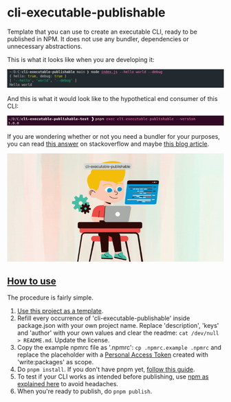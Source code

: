 # cli-executable-publishable

Template that you can use to create an executable CLI, ready to be published in NPM. It does not use any bundler, dependencies or unnecessary abstractions.

This is what it looks like when you are developing it:

![screenshot](assets/screenshot-01.png)

And this is what it would look like to the hypothetical end consumer of this CLI:

![screenshot](assets/screenshot-02.png)

If you are wondering whether or not you need a bundler for your purposes, you can read [this answer](https://stackoverflow.com/questions/67245509/why-do-we-still-need-module-bundlers-when-we-have-native-esm-support-in-browsers) on stackoverflow and maybe [this blog article](https://cmdcolin.github.io/posts/2022-05-27-youmaynotneedabundler).

![cli-executable-publishable](assets/cli-executable-publishable.gif)

## <u>How to use</u>

The procedure is fairly simple.

1.  [Use this project as a template](https://github.com/gamekaiju/cli-executable-publishable/generate).
2.  Refill every occurrence of 'cli-executable-publishable' inside package.json with your own project name. Replace 'description', 'keys' and 'author' with your own values and clear the readme: `cat /dev/null > README.md`. Update the license.
3.  Copy the example npmrc file as '.npmrc': `cp .npmrc.example .npmrc` and replace the placeholder with a [Personal Access Token](https://github.com/settings/tokens) created with 'write:packages' as scope.
4.  Do `pnpm install`. If you don't have pnpm yet, [follow this guide](https://pnpm.io/installation).
5.  To test if your CLI works as intended before publishing, use [npm as explained here](https://hirok.io/posts/avoid-npm-link#tl-dr) to avoid headaches.
6.  When you're ready to publish, do `pnpm publish`.
